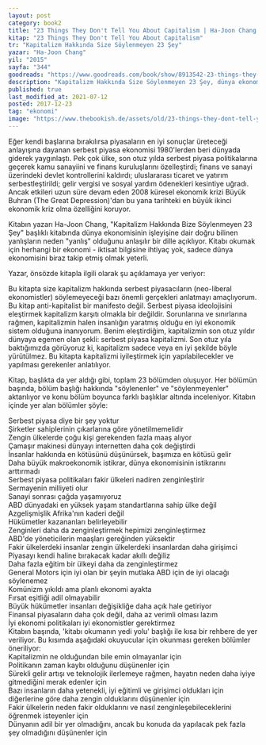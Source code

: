 ```yaml
---
layout: post  
category: book2  
title: "23 Things They Don't Tell You About Capitalism | Ha-Joon Chang (Kitap)"  
kitap: "23 Things They Don't Tell You About Capitalism"  
tr: "Kapitalizm Hakkında Size Söylenmeyen 23 Şey"  
yazar: "Ha-Joon Chang"  
yil: "2015"  
sayfa: "344"  
goodreads: "https://www.goodreads.com/book/show/8913542-23-things-they-don-t-tell-you-about-capitalism"
description: "Kapitalizm Hakkında Size Söylenmeyen 23 Şey, dünya ekonomisinin gidişatına odaklanarak serbest piyasa kapitalizmi eleştirisi yapan bir kitap."
published: true
last_modified_at: 2021-07-12
posted: 2017-12-23
tag: "ekonomi"
image: "https://www.thebookish.de/assets/old/23-things-they-dont-tell-you-about-capitalism.jpg"
---
```


Eğer kendi başlarına bırakılırsa piyasaların en iyi sonuçlar üreteceği anlayışına dayanan serbest piyasa ekonomisi 1980'lerden beri dünyada giderek yaygınlaştı. Pek çok ülke, son otuz yılda serbest piyasa politikalarına geçerek kamu sanayiini ve finans kuruluşlarını özelleştirdi; finans ve sanayi üzerindeki devlet kontrollerini kaldırdı; uluslararası ticaret ve yatırım serbestleştirildi; gelir vergisi ve sosyal yardım ödenekleri kesintiye uğradı. Ancak etkileri uzun süre devam eden 2008 küresel ekonomik krizi Büyük Buhran (The Great Depression)'dan bu yana tarihteki en büyük ikinci ekonomik kriz olma özelliğini koruyor.  
  
Kitabın yazarı Ha-Joon Chang, "Kapitalizm Hakkında Bize Söylenmeyen 23 Şey" başlıklı kitabında dünya ekonomisinin işleyişine dair doğru bilinen yanlışların neden "yanlış" olduğunu anlaşılır bir dille açıklıyor. Kitabı okumak için herhangi bir ekonomi - iktisat bilgisine ihtiyaç yok, sadece dünya ekonomisini biraz takip etmiş olmak yeterli.  
  
Yazar, önsözde kitapla ilgili olarak şu açıklamaya yer veriyor:  
  
Bu kitapta size kapitalizm hakkında serbest piyasacıların (neo-liberal ekonomistler) söylemeyeceği bazı önemli gerçekleri anlatmayı amaçlıyorum. Bu kitap anti-kapitalist bir manifesto değil. Serbest piyasa ideolojisini eleştirmek kapitalizm karşıtı olmakla bir değildir. Sorunlarına ve sınırlarına rağmen, kapitalizmin halen insanlığın yaratmış olduğu en iyi ekonomik sistem olduğuna inanıyorum. Benim eleştirdiğim, kapitalizmin son otuz yıldır dünyaya egemen olan şekli: serbest piyasa kapitalizmi. Son otuz yıla baktığımızda görüyoruz ki, kapitalizm sadece veya en iyi şekilde böyle yürütülmez. Bu kitapta kapitalizmi iyileştirmek için yapılabilecekler ve yapılması gerekenler anlatılıyor.  
  
Kitap, başlıkta da yer aldığı gibi, toplam 23 bölümden oluşuyor. Her bölümün başında, bölüm başlığı hakkında "söylenenler" ve "söylenmeyenler" aktarılıyor ve konu bölüm boyunca farklı başlıklar altında inceleniyor. Kitabın içinde yer alan bölümler şöyle:  
  
Serbest piyasa diye bir şey yoktur  
Şirketler sahiplerinin çıkarlarına göre yönetilmemelidir  
Zengin ülkelerde çoğu kişi gerekenden fazla maaş alıyor  
Çamaşır makinesi dünyayı internetten daha çok değiştirdi  
İnsanlar hakkında en kötüsünü düşünürsek, başımıza en kötüsü gelir  
Daha büyük makroekonomik istikrar, dünya ekonomisinin istikrarını arttırmadı  
Serbest piyasa politikaları fakir ülkeleri nadiren zenginleştirir  
Sermayenin milliyeti olur  
Sanayi sonrası çağda yaşamıyoruz  
ABD dünyadaki en yüksek yaşam standartlarına sahip ülke değil  
Azgelişmişlik Afrika'nın kaderi değil  
Hükümetler kazananları belirleyebilir  
Zenginleri daha da zenginleştirmek hepimizi zenginleştirmez  
ABD'de yöneticilerin maaşları gereğinden yüksektir  
Fakir ülkelerdeki insanlar zengin ülkelerdeki insanlardan daha girişimci  
Piyasayı kendi haline bırakacak kadar akıllı değiliz  
Daha fazla eğitim bir ülkeyi daha da zenginleştirmez  
General Motors için iyi olan bir şeyin mutlaka ABD için de iyi olacağı söylenemez  
Komünizm yıkıldı ama planlı ekonomi ayakta  
Fırsat eşitliği adil olmayabilir  
Büyük hükümetler insanları değişikliğe daha açık hale getiriyor  
Finansal piyasaların daha çok değil, daha az verimli olması lazım  
İyi ekonomi politikaları iyi ekonomistler gerektirmez  
Kitabın başında, 'kitabı okumanın yedi yolu' başlığı ile kısa bir rehbere de yer veriliyor. Bu kısımda aşağıdaki okuyucular için okunması gereken bölümler öneriliyor:  
Kapitalizmin ne olduğundan bile emin olmayanlar için  
Politikanın zaman kaybı olduğunu düşünenler için  
Sürekli gelir artışı ve teknolojik ilerlemeye rağmen, hayatın neden daha iyiye gitmediğini merak edenler için  
Bazı insanların daha yetenekli, iyi eğitimli ve girişimci oldukları için diğerlerine göre daha zengin olduklarını düşünenler için  
Fakir ülkelerin neden fakir olduklarını ve nasıl zenginleşebileceklerini öğrenmek isteyenler için  
Dünyanın adil bir yer olmadığını, ancak bu konuda da yapılacak pek fazla şey olmadığını düşünenler için  
